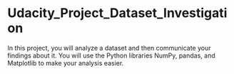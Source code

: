 # Udacity_Project_Dataset_Investigation
In this project, you will analyze a dataset and then communicate your findings about it. You will use the Python libraries NumPy, pandas, and Matplotlib to make your analysis easier.
